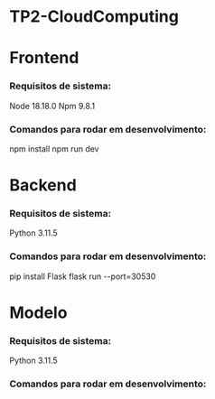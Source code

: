# TP2-CloudComputing

# Frontend

### Requisitos de sistema:
Node 18.18.0
Npm 9.8.1

### Comandos para rodar em desenvolvimento:
npm install
npm run dev

# Backend

### Requisitos de sistema:
Python 3.11.5

### Comandos para rodar em desenvolvimento:
pip install Flask
flask run --port=30530

# Modelo

### Requisitos de sistema:
Python 3.11.5

### Comandos para rodar em desenvolvimento:
